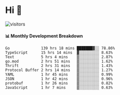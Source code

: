 # Hi 👋
 
![visitors](https://visitor-badge.glitch.me/badge?page_id=sorcererxw.sorcererx)

#### 📊 Monthly Development Breakdown

<!--START_SECTION:waka-->
```text
Go              139 hrs 18 mins ███████▓░░ 78.86%
TypeScript      15 hrs 14 mins  ▓░░░░░░░░░ 8.63%
Text            5 hrs 4 mins    ▒░░░░░░░░░ 2.87%
go.mod          2 hrs 51 mins   ▒░░░░░░░░░ 1.62%
Thrift          2 hrs 31 mins   ▒░░░░░░░░░ 1.43%
Protocol Buffer 2 hrs 14 mins   ▒░░░░░░░░░ 1.27%
YAML            1 hr 45 mins    ▒░░░░░░░░░ 0.99%
JSON            1 hr 42 mins    ▒░░░░░░░░░ 0.96%
protobuf        1 hr 26 mins    ▒░░░░░░░░░ 0.82%
JavaScript      1 hr 7 mins     ▒░░░░░░░░░ 0.63%
```
<!--END_SECTION:waka-->
